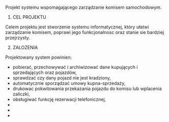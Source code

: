Projekt systemu wspomagającego zarządzanie komisem samochodowym.

1. CEL PROJEKTU

Celem projektu jest stworzenie systemu informatycznej, który ułatwi zarządzanie komisem, poprawi jego funkcjonalnosc oraz stanie sie bardziej przejrzysty.

2. ZALOZENIA

Projektowany system powinien:
- pobierać, przechowywać i archiwizować dane kupujących i sprzedających oraz pojazdów,
- sprawdzać czy dany pojazd nie jest kradziony, 
- automatycznie sporządzać umowy kupna-sprzedaży,
- drukowac pokwitowania przekazania pojazdu do komisu lub wplacenia zaliczki,
- obsługiwać funkcję rezerwacji telefonicznej,
- 
-
-
